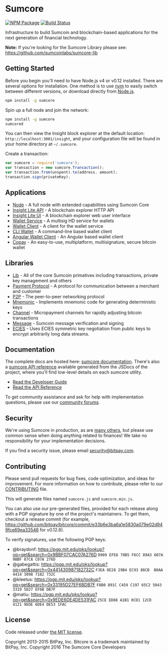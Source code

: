 Sumcore
=======

[![NPM Package](https://img.shields.io/npm/v/sumcore.svg?style=flat-square)](https://www.npmjs.org/package/sumcore)
[![Build Status](https://img.shields.io/travis/sumcoinlabs/sumcore.svg?branch=master&style=flat-square)](https://travis-ci.org/sumcoinlabs/sumcore)

Infrastructure to build Sumcoin and blockchain-based applications for the next generation of financial technology.

**Note:** If you're looking for the Sumcore Library please see: https://github.com/sumcoinlabs/sumcore-lib

## Getting Started

Before you begin you'll need to have Node.js v4 or v0.12 installed. There are several options for installation. One method is to use [nvm](https://github.com/creationix/nvm) to easily switch between different versions, or download directly from [Node.js](https://nodejs.org/).

```bash
npm install -g sumcore
```

Spin up a full node and join the network:

```bash
npm install -g sumcore
sumcored
```

You can then view the Insight block explorer at the default location: `http://localhost:3001/insight`, and your configuration file will be found in your home directory at `~/.sumcore`.

Create a transaction:
```js
var sumcore = require('sumcore');
var transaction = new sumcore.Transaction();
var transaction.from(unspent).to(address, amount);
transaction.sign(privateKey);
```

## Applications

- [Node](https://github.com/sumcoinlabs/sumcore-node) - A full node with extended capabilities using Sumcoin Core
- [Insight Lite API](https://github.com/sumcoinlabs/insight-sum-api) - A blockchain explorer HTTP API
- [Insight Lite UI](https://github.com/sumcoinlabs/insight-sum-ui) - A blockchain explorer web user interface
- [Wallet Service](https://github.com/bitpay/bitcore-wallet-service) - A multisig HD service for wallets
- [Wallet Client](https://github.com/bitpay/bitcore-wallet-client) - A client for the wallet service
- [CLI Wallet](https://github.com/bitpay/bitcore-wallet) - A command-line based wallet client
- [Angular Wallet Client](https://github.com/bitpay/angular-bitcore-wallet-client) - An Angular based wallet client
- [Copay](https://github.com/bitpay/copay) - An easy-to-use, multiplatform, multisignature, secure bitcoin wallet

## Libraries

- [Lib](https://github.com/sumcoinlabs/sumcore-lib) - All of the core Sumcoin primatives including transactions, private key management and others
- [Payment Protocol](https://github.com/bitpay/bitcore-payment-protocol) - A protocol for communication between a merchant and customer
- [P2P](https://github.com/sumcoinlabs/sumcore-p2p) - The peer-to-peer networking protocol
- [Mnemonic](https://github.com/bitpay/bitcore-mnemonic) - Implements mnemonic code for generating deterministic keys
- [Channel](https://github.com/bitpay/bitcore-channel) - Micropayment channels for rapidly adjusting bitcoin transactions
- [Message](https://github.com/sumcoinlabs/sumcore-message) - Sumcoin message verification and signing
- [ECIES](https://github.com/bitpay/bitcore-ecies) - Uses ECIES symmetric key negotiation from public keys to encrypt arbitrarily long data streams.

## Documentation

The complete docs are hosted here: [sumcore documentation](http://sumcore.io/guide/). There's also a [sumcore API reference](http://sumcore.io/api/) available generated from the JSDocs of the project, where you'll find low-level details on each sumcore utility.

- [Read the Developer Guide](http://sumcore.io/guide/)
- [Read the API Reference](http://sumcore.io/api/)

To get community assistance and ask for help with implementation questions, please use our [community forums](http://bitpaylabs.com/c/bitcore).

## Security

We're using Sumcore in production, as are [many others](http://sumcore.io#projects), but please use common sense when doing anything related to finances! We take no responsibility for your implementation decisions.

If you find a security issue, please email security@bitpay.com.

## Contributing

Please send pull requests for bug fixes, code optimization, and ideas for improvement. For more information on how to contribute, please refer to our [CONTRIBUTING](https://github.com/sumcoinlabs/sumcore/blob/master/CONTRIBUTING.md) file.

This will generate files named `sumcore.js` and `sumcore.min.js`.

You can also use our pre-generated files, provided for each release along with a PGP signature by one of the project's maintainers. To get them, checkout a release commit (for example, https://github.com/bitpay/bitcore/commit/e33b6e3ba6a1e5830a079e02d949fce69ea33546 for v0.12.6).

To verify signatures, use the following PGP keys:
- @braydonf: https://pgp.mit.edu/pks/lookup?op=get&search=0x9BBF07CAC07A276D `D909 EFE6 70B5 F6CC 89A3 607A 9BBF 07CA C07A 276D`
- @gabegattis: https://pgp.mit.edu/pks/lookup?op=get&search=0x441430987182732C `F3EA 8E28 29B4 EC93 88CB  B0AA 4414 3098 7182 732C`
- @kleetus: https://pgp.mit.edu/pks/lookup?op=get&search=0x33195D27EF6BDB7F `F8B0 891C C459 C197 65C2 5043 3319 5D27 EF6B DB7F`
- @matiu: https://pgp.mit.edu/pks/lookup?op=get&search=0x9EDE6DE4DE531FAC `25CE ED88 A1B1 0CD1 12CD  4121 9EDE 6DE4 DE53 1FAC`

## License

Code released under [the MIT license](https://github.com/sumcoinlabs/sumcore/blob/master/LICENSE).

Copyright 2013-2015 BitPay, Inc. Bitcore is a trademark maintained by BitPay, Inc.
Copyright 2016 The Sumcore Core Developers
